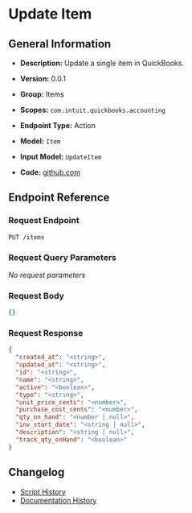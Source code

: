 <!-- BEGIN GENERATED CONTENT -->
# Update Item

## General Information

- **Description:** Update a single item in QuickBooks.

- **Version:** 0.0.1
- **Group:** Items
- **Scopes:** `com.intuit.quickbooks.accounting`
- **Endpoint Type:** Action
- **Model:** `Item`
- **Input Model:** `UpdateItem`
- **Code:** [github.com](https://github.com/NangoHQ/integration-templates/tree/main/integrations/quickbooks/actions/update-item.ts)


## Endpoint Reference

### Request Endpoint

`PUT /items`

### Request Query Parameters

_No request parameters_

### Request Body

```json
{}
```

### Request Response

```json
{
  "created_at": "<string>",
  "updated_at": "<string>",
  "id": "<string>",
  "name": "<string>",
  "active": "<boolean>",
  "type": "<string>",
  "unit_price_cents": "<number>",
  "purchase_cost_cents": "<number>",
  "qty_on_hand": "<number | null>",
  "inv_start_date": "<string | null>",
  "description": "<string | null>",
  "track_qty_onHand": "<boolean>"
}
```

## Changelog

- [Script History](https://github.com/NangoHQ/integration-templates/commits/main/integrations/quickbooks/actions/update-item.ts)
- [Documentation History](https://github.com/NangoHQ/integration-templates/commits/main/integrations/quickbooks/actions/update-item.md)

<!-- END  GENERATED CONTENT -->


